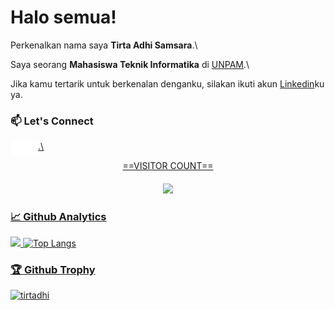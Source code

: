 # Halo semua! 

Perkenalkan nama saya **Tirta Adhi Samsara**.\

Saya seorang **Mahasiswa Teknik Informatika** di [UNPAM](https://unpam.ac.id/).\

Jika kamu tertarik untuk berkenalan denganku, silakan ikuti akun [Linkedin](https://www.linkedin.com/in/tirtaadhisamsara/)ku ya.

### 📫 Let's Connect
<a href="https://linkedin.com/in/tirtaadhisamsara" target="_blank"><img align="left" alt="tirtadhi | LinkedIn" width="22px" src="https://github.com/Aakarsh-B/trying-repos/blob/master/linkedin.svg" />
<a href="https://instagram.com/tirtadhi" target="_blank"><img align="left" alt="tirtadhi | Instagram" width="22px" src="https://github.com/Aakarsh-B/trying-repos/blob/master/insta.svg" /> .\

  
<p align="center">==VISITOR COUNT==
  <h4 align="center">

  <img src="https://profile-counter.glitch.me/tirtadhi/count.svg" />

### 📈 Github Analytics
<p align="left">
<a href="https://github.com/tirtadhi">
  <img src="https://github-readme-stats.vercel.app/api?username=tirtadhi&show_icons=true&theme=dracula&line_height=33" />
  <img src="https://github-readme-stats.vercel.app/api/top-langs/?username=tirtadhi&langs_count=10&theme=radical&count_private=true" src="https://github.com/anuraghazra/github-readme-stats" alt="Top Langs">
</p>
 

 ### 🏆 Github Trophy
  <p align="left"> <a href="https://github.com/ryo-ma/github-profile-trophy"><img src="https://github-profile-trophy.vercel.app/?username=tirtadhi&theme=discord" alt="tirtadhi" /></a> </p>
